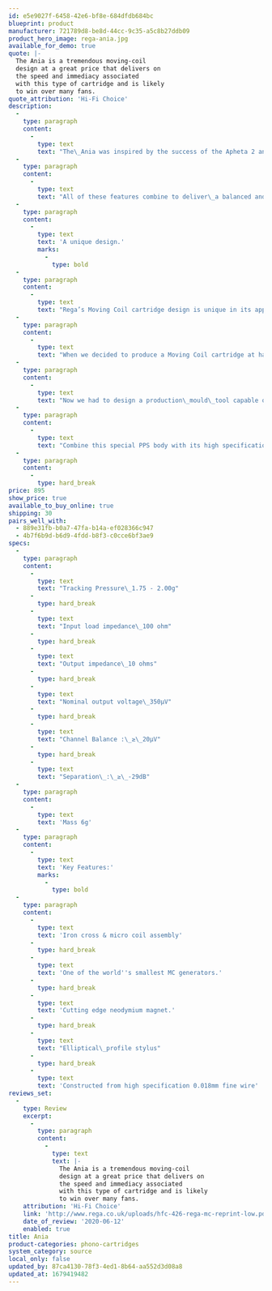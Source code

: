 ```yaml
---
id: e5e9027f-6458-42e6-bf8e-684dfdb684bc
blueprint: product
manufacturer: 721789d8-be8d-44cc-9c35-a5c8b27ddb09
product_hero_image: rega-ania.jpg
available_for_demo: true
quote: |-
  The Ania is a tremendous moving-coil
  design at a great price that delivers on
  the speed and immediacy associated
  with this type of cartridge and is likely
  to win over many fans.
quote_attribution: 'Hi-Fi Choice'
description:
  -
    type: paragraph
    content:
      -
        type: text
        text: "The\_Ania was inspired by the success of the Apheta 2 and Aphelion MC cartridges. Using the same exceptionally complex hand wound micro coil found in the rest of the range, the Ania is housed in a unique PPS highly rigid body, ensuring accurate construction and\_Rega's three point fixing method ensuring optimum connection to the headshell and automatic setting for overhang. The new body is\_protected by\_a CAD designed, clear rigid cover to protect the internal fine wires,\_making handling whilst fitting, safe and risk free.The Ania features a super high-powered, neodymium magnet\_and\_a coil meticulously hand wound on to an iron cross. This miniature assembly\_allows us\_greater freedom to track the vinyl groove\_ensuring even more detail is extracted from\_the vinyl."
  -
    type: paragraph
    content:
      -
        type: text
        text: "All of these features combine to deliver\_a balanced and dynamic performance that will engage you with your vinyl like never before.The Ania\_is the perfect partner for the Planar 3, Planar 6 or\_RP8 turntables.\_Factory fitted options for some models are available Please ask your retailer for details"
  -
    type: paragraph
    content:
      -
        type: text
        text: 'A unique design.'
        marks:
          -
            type: bold
  -
    type: paragraph
    content:
      -
        type: text
        text: "Rega’s Moving Coil cartridge design is unique in its approach to achieving an ultra-low mass generator which is undamped (no tie wire) using a unique rhomboid pivot for the cantilever powered by a purpose designed, exclusive to\_Rega,\_Neodymium magnet system. This type of design requires a zero-tolerance engineered cartridge body which is Rega’s area of expertise and with the\_Apheta\_2 and Aphelion products these bodies are machined from one piece of the highest quality\_aluminium. This is a difficult and expensive process requiring all of Rega’s forty-four years of experience to achieve. In particular, the “zero”\_tolerancing\_of the body is required in the alignment and dimension of the pivot pad mounting hole and the magnet mechanism mounting hole relationship."
  -
    type: paragraph
    content:
      -
        type: text
        text: "When we decided to produce a Moving Coil cartridge at half the cost of the\_Apheta\_2, the special\_aluminium\_body could not be used, it was simply too expensive. The solution lay in an unusual polymer/glass combination called\_Polyphenylene\_Sulphide\_(PPS-Fortron). With 40% glass, this material could be\_moulded\_and would solve the cost problem. The special attributes of this material are its hardness and stability in shape and dimension post\_moulding,\_both critical for the performance of\_Ania. Now came the challenge.\_Rega\_designed and\_prototyped\_using SLA systems in just a few months, proving the validity of the design direction."
  -
    type: paragraph
    content:
      -
        type: text
        text: "Now we had to design a production\_mould\_tool capable of extreme accuracy and long life. PPS is a difficult polymer to\_mould\_and requires special attention to how the\_mould\_tool operates. Couple this to an almost\_unmouldable complex shape of the\_Ania\_body and a very considerable challenge faced the\_Rega\_engineers and the toolmakers chosen. The toolmakers are of the highest technical skill level, using the most accurate Swiss\_EDM CNC machines, their regular customers being the military and medical industries, routinely working down to a micron (one thousandth of a\_millimetre).To achieve this intricate body shape required the most complex high pressure injection\_mould\_tool that\_Rega\_has ever designed. The tool has eight major parts, four of which must move in perfect\_synchronicity\_with each other to achieve each cartridge body. The design and manufacture of this “work of art” took an entire year to produce and was made exclusively by the most senior toolmaker requiring all his lifetime of artisanal experience."
  -
    type: paragraph
    content:
      -
        type: text
        text: "Combine this special PPS body with its high specification stainless steel inserts, a unique rhomboid pivot system, a tried and tested high performance, diamond tipped elliptical stylus cantilever with low mass moving coil generator assembly and you have new market leading musicality,\_performance, speed, clarity, and detail as never before at this\_price."
  -
    type: paragraph
    content:
      -
        type: hard_break
price: 895
show_price: true
available_to_buy_online: true
shipping: 30
pairs_well_with:
  - 889e31fb-b0a7-47fa-b14a-ef028366c947
  - 4b7f6b9d-b6d9-4fdd-b8f3-c0cce6bf3ae9
specs:
  -
    type: paragraph
    content:
      -
        type: text
        text: "Tracking Pressure\_1.75 - 2.00g"
      -
        type: hard_break
      -
        type: text
        text: "Input load impedance\_100 ohm"
      -
        type: hard_break
      -
        type: text
        text: "Output impedance\_10 ohms"
      -
        type: hard_break
      -
        type: text
        text: "Nominal output voltage\_350μV"
      -
        type: hard_break
      -
        type: text
        text: "Channel Balance :\_≥\_20μV"
      -
        type: hard_break
      -
        type: text
        text: "Separation\_:\_≥\_-29dB"
  -
    type: paragraph
    content:
      -
        type: text
        text: 'Mass 6g'
  -
    type: paragraph
    content:
      -
        type: text
        text: 'Key Features:'
        marks:
          -
            type: bold
  -
    type: paragraph
    content:
      -
        type: text
        text: 'Iron cross & micro coil assembly'
      -
        type: hard_break
      -
        type: text
        text: 'One of the world''s smallest MC generators.'
      -
        type: hard_break
      -
        type: text
        text: 'Cutting edge neodymium magnet.'
      -
        type: hard_break
      -
        type: text
        text: "Elliptical\_profile stylus"
      -
        type: hard_break
      -
        type: text
        text: 'Constructed from high specification 0.018mm fine wire'
reviews_set:
  -
    type: Review
    excerpt:
      -
        type: paragraph
        content:
          -
            type: text
            text: |-
              The Ania is a tremendous moving-coil
              design at a great price that delivers on
              the speed and immediacy associated
              with this type of cartridge and is likely
              to win over many fans. 
    attribution: 'Hi-Fi Choice'
    link: 'http://www.rega.co.uk/uploads/hfc-426-rega-mc-reprint-low.pdf'
    date_of_review: '2020-06-12'
    enabled: true
title: Ania
product-categories: phono-cartridges
system_category: source
local_only: false
updated_by: 87ca4130-78f3-4ed1-8b64-aa552d3d08a8
updated_at: 1679419482
---
```

